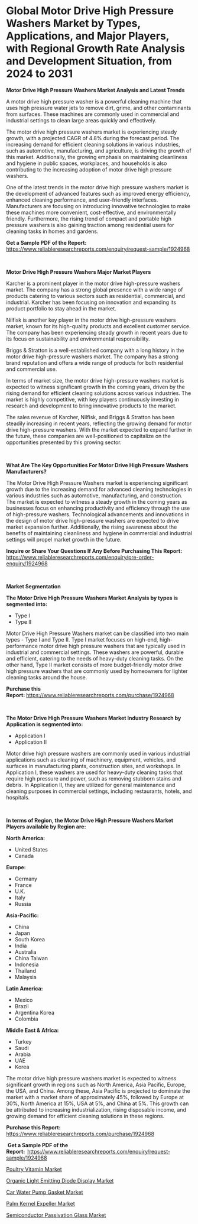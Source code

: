 <p><h1>Global Motor Drive High Pressure Washers Market by Types, Applications, and Major Players, with Regional Growth Rate Analysis and Development Situation, from 2024 to 2031</h1></p><p><strong>Motor Drive High Pressure Washers Market Analysis and Latest Trends</strong></p>
<p><p>A motor drive high pressure washer is a powerful cleaning machine that uses high pressure water jets to remove dirt, grime, and other contaminants from surfaces. These machines are commonly used in commercial and industrial settings to clean large areas quickly and effectively.</p><p>The motor drive high pressure washers market is experiencing steady growth, with a projected CAGR of 4.8% during the forecast period. The increasing demand for efficient cleaning solutions in various industries, such as automotive, manufacturing, and agriculture, is driving the growth of this market. Additionally, the growing emphasis on maintaining cleanliness and hygiene in public spaces, workplaces, and households is also contributing to the increasing adoption of motor drive high pressure washers.</p><p>One of the latest trends in the motor drive high pressure washers market is the development of advanced features such as improved energy efficiency, enhanced cleaning performance, and user-friendly interfaces. Manufacturers are focusing on introducing innovative technologies to make these machines more convenient, cost-effective, and environmentally friendly. Furthermore, the rising trend of compact and portable high pressure washers is also gaining traction among residential users for cleaning tasks in homes and gardens.</p></p>
<p><strong>Get a Sample PDF of the Report:&nbsp;</strong> <a href="https://www.reliableresearchreports.com/enquiry/request-sample/1924968">https://www.reliableresearchreports.com/enquiry/request-sample/1924968</a></p>
<p>&nbsp;</p>
<p><strong>Motor Drive High Pressure Washers Major Market Players</strong></p>
<p><p>Karcher is a prominent player in the motor drive high-pressure washers market. The company has a strong global presence with a wide range of products catering to various sectors such as residential, commercial, and industrial. Karcher has been focusing on innovation and expanding its product portfolio to stay ahead in the market.</p><p>Nilfisk is another key player in the motor drive high-pressure washers market, known for its high-quality products and excellent customer service. The company has been experiencing steady growth in recent years due to its focus on sustainability and environmental responsibility.</p><p>Briggs & Stratton is a well-established company with a long history in the motor drive high-pressure washers market. The company has a strong brand reputation and offers a wide range of products for both residential and commercial use.</p><p>In terms of market size, the motor drive high-pressure washers market is expected to witness significant growth in the coming years, driven by the rising demand for efficient cleaning solutions across various industries. The market is highly competitive, with key players continuously investing in research and development to bring innovative products to the market.</p><p>The sales revenue of Karcher, Nilfisk, and Briggs & Stratton has been steadily increasing in recent years, reflecting the growing demand for motor drive high-pressure washers. With the market expected to expand further in the future, these companies are well-positioned to capitalize on the opportunities presented by this growing sector.</p></p>
<p>&nbsp;</p>
<p><strong>What Are The Key Opportunities For Motor Drive High Pressure Washers Manufacturers?</strong></p>
<p><p>The Motor Drive High Pressure Washers market is experiencing significant growth due to the increasing demand for advanced cleaning technologies in various industries such as automotive, manufacturing, and construction. The market is expected to witness a steady growth in the coming years as businesses focus on enhancing productivity and efficiency through the use of high-pressure washers. Technological advancements and innovations in the design of motor drive high-pressure washers are expected to drive market expansion further. Additionally, the rising awareness about the benefits of maintaining cleanliness and hygiene in commercial and industrial settings will propel market growth in the future.</p></p>
<p><strong>Inquire or Share Your Questions If Any Before Purchasing This Report:</strong> <a href="https://www.reliableresearchreports.com/enquiry/pre-order-enquiry/1924968">https://www.reliableresearchreports.com/enquiry/pre-order-enquiry/1924968</a></p>
<p>&nbsp;</p>
<p><strong>Market Segmentation</strong></p>
<p><strong>The Motor Drive High Pressure Washers Market Analysis by types is segmented into:</strong></p>
<p><ul><li>Type I</li><li>Type II</li></ul></p>
<p><p>Motor Drive High Pressure Washers market can be classified into two main types - Type I and Type II. Type I market focuses on high-end, high-performance motor drive high pressure washers that are typically used in industrial and commercial settings. These washers are powerful, durable and efficient, catering to the needs of heavy-duty cleaning tasks. On the other hand, Type II market consists of more budget-friendly motor drive high pressure washers that are commonly used by homeowners for lighter cleaning tasks around the house.</p></p>
<p><strong>Purchase this Report:&nbsp;</strong><a href="https://www.reliableresearchreports.com/purchase/1924968">https://www.reliableresearchreports.com/purchase/1924968</a></p>
<p>&nbsp;</p>
<p><strong>The Motor Drive High Pressure Washers Market Industry Research by Application is segmented into:</strong></p>
<p><ul><li>Application I</li><li>Application II</li></ul></p>
<p><p>Motor drive high pressure washers are commonly used in various industrial applications such as cleaning of machinery, equipment, vehicles, and surfaces in manufacturing plants, construction sites, and workshops. In Application I, these washers are used for heavy-duty cleaning tasks that require high pressure and power, such as removing stubborn stains and debris. In Application II, they are utilized for general maintenance and cleaning purposes in commercial settings, including restaurants, hotels, and hospitals.</p></p>
<p>&nbsp;</p>
<p><strong>In terms of Region, the Motor Drive High Pressure Washers Market Players available by Region are:</strong></p>
<p>
    <p> <strong> North America: </strong>
        <ul>
            <li>United States</li>
            <li>Canada</li>
        </ul>
        </p> 
    <p> <strong> Europe: </strong>
        <ul>
            <li>Germany</li>
            <li>France</li>
            <li>U.K.</li>
            <li>Italy</li>
            <li>Russia</li>
        </ul>
        </p> 
    <p> <strong> Asia-Pacific: </strong>
        <ul>
            <li>China</li>
            <li>Japan</li>
            <li>South Korea</li>
            <li>India</li>
            <li>Australia</li>
            <li>China Taiwan</li>
            <li>Indonesia</li>
            <li>Thailand</li>
            <li>Malaysia</li>
        </ul>
        </p> 
    <p> <strong> Latin America: </strong>
        <ul>
            <li>Mexico</li>
            <li>Brazil</li>
            <li>Argentina Korea</li>
            <li>Colombia</li>
        </ul>
        </p> 
    <p> <strong> Middle East & Africa: </strong>
        <ul>
            <li>Turkey</li>
            <li>Saudi</li>
            <li>Arabia</li>
            <li>UAE</li>
            <li>Korea</li>
        </ul>
    </p>
    </p>
<p><p>The motor drive high pressure washers market is expected to witness significant growth in regions such as North America, Asia Pacific, Europe, the USA, and China. Among these, Asia Pacific is projected to dominate the market with a market share of approximately 45%, followed by Europe at 30%, North America at 15%, USA at 5%, and China at 5%. This growth can be attributed to increasing industrialization, rising disposable income, and growing demand for efficient cleaning solutions in these regions.</p></p>
<p><strong>Purchase this Report: </strong><a href="https://www.reliableresearchreports.com/purchase/1924968">https://www.reliableresearchreports.com/purchase/1924968</a></p>
<p>&nbsp;<strong>Get a Sample PDF of the Report:&nbsp;&nbsp;</strong><a href="https://www.reliableresearchreports.com/enquiry/request-sample/1924968">https://www.reliableresearchreports.com/enquiry/request-sample/1924968</a></p>
<p><strong></strong></p>
<p><p><a href="https://metal-farmhouse-e95.notion.site/Poultry-Vitamin-Market-Share-Market-New-Trends-Analysis-Report-By-Type-By-Application-By-End-use-89e266047bf043ed8d5957ef4d8c52e6">Poultry Vitamin Market</a></p><p><a href="https://view.publitas.com/reportprime-1/organic-light-emitting-diode-display-market-size-global-industry-overview-market-segmentation-and-forecast-2024-to-2031/">Organic Light Emitting Diode Display Market</a></p><p><a href="https://view.publitas.com/reportprime-1/car-water-pump-gasket-market-size-growth-and-forecast-from-2024-2031/">Car Water Pump Gasket Market</a></p><p><a href="https://summer-dogwood-3e9.notion.site/Palm-Kernel-Expeller-Market-Size-Focuses-on-Market-Dynamics-In-Depth-Analysis-and-Future-Projection-654ffdf8773b4cf0a5c2dea481e5e3cf">Palm Kernel Expeller Market</a></p><p><a href="https://extreme-scabiosa-c81.notion.site/Semiconductor-Passivation-Glass-Market-Provides-Detailed-Segmentation-of-this-Market-based-on-Type--02b7a30bf8ee4d1c8049c82b113278e7">Semiconductor Passivation Glass Market</a></p></p>